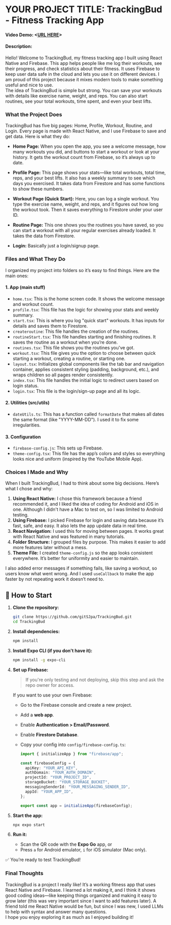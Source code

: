 # YOUR PROJECT TITLE: TrackingBud - Fitness Tracking App

#### Video Demo: <[URL HERE](https://youtu.be/VekcKgCpMKM)>

#### Description:

Hello! Welcome to TrackingBud, my fitness tracking app I built using React Native and Firebase. This app helps people like me log their workouts, see their progress, and check statistics about their fitness. It uses Firebase to keep user data safe in the cloud and lets you use it on different devices. I am proud of this project because it mixes modern tools to make something useful and nice to use.  
The idea of TrackingBud is simple but strong. You can save your workouts with details like exercise name, weight, and reps. You can also start routines, see your total workouts, time spent, and even your best lifts.

### What the Project Does

TrackingBud has five big pages: Home, Profile, Workout, Routine, and Login. Every page is made with React Native, and I use Firebase to save and get data. Here is what they do:

- **Home Page:** When you open the app, you see a welcome message, how many workouts you did, and buttons to start a workout or look at your history. It gets the workout count from Firebase, so it’s always up to date.

- **Profile Page:** This page shows your stats—like total workouts, total time, reps, and your best lifts. It also has a weekly summary to see which days you exercised. It takes data from Firestore and has some functions to show these numbers.

- **Workout Page (Quick Start):** Here, you can log a single workout. You type the exercise name, weight, and reps, and it figures out how long the workout took. Then it saves everything to Firestore under your user ID.

- **Routine Page:** This one shows you the routines you have saved, so you can start a workout with all your regular exercises already loaded. It takes the data from Firestore.

- **Login:** Basically just a login/signup page.

### Files and What They Do

I organized my project into folders so it’s easy to find things. Here are the main ones:

#### 1. **App (main stuff)**

- `home.tsx`: This is the home screen code. It shows the welcome message and workout count.
- `profile.tsx`: This file has the logic for showing your stats and weekly summary.
- `start.tsx`: This is where you log "quick start" workouts. It has inputs for details and saves them to Firestore.
- `createroutine`: This file handles the creation of the routines.
- `routineStart.tsx`: This file handles starting and finishing routines. It saves the routine as a workout when you’re done.
- `routines.tsx`: This file shows you the routines you've got.
- `workout.tsx`: This file gives you the option to choose between quick starting a workout, creating a routine, or starting one.
- `layout.tsx`: Initializes global components like the tab bar and navigation container, applies consistent styling (padding, background, etc.), and wraps children so all pages render consistently.
- `index.tsx`: This file handles the initial logic to redirect users based on login status.
- `login.tsx`: This file is the login/sign-up page and all its logic.

#### 2. **Utilities (src/utils)**

- `dateUtils.ts`: This has a function called `formatDate` that makes all dates the same format (like "YYYY-MM-DD"). I used it to fix some irregularities.

#### 3. **Configuration**

- `firebase-config.js`: This sets up Firebase.
- `theme-config.tsx`: This file has the app’s colors and styles so everything looks nice and uniform (inspired by the YouTube Mobile App).

### Choices I Made and Why

When I built TrackingBud, I had to think about some big decisions. Here’s what I chose and why:

1. **Using React Native:** I chose this framework because a friend recommended it, and I liked the idea of coding for Android and iOS in one. Although I didn't have a Mac to test on, so I was limited to Android testing.
2. **Using Firebase:** I picked Firebase for login and saving data because it’s fast, safe, and easy. It also lets the app update data in real time.
3. **React Navigation:** I used this for moving between pages. It works great with React Native and was featured in many tutorials.
4. **Folder Structure:** I grouped files by purpose. This makes it easier to add more features later without a mess.
5. **Theme File:** I created `theme-config.js` so the app looks consistent everywhere. It’s better for uniformity and easier to maintain.

I also added error messages if something fails, like saving a workout, so users know what went wrong. And I used `useCallback` to make the app faster by not repeating work it doesn’t need to.

## 🚀 How to Start

1. **Clone the repository:**

   ```bash
   git clone https://github.com/gitSJpa/TrackingBud.git
   cd TrackingBud
   ```

2. **Install dependencies:**

   ```bash
   npm install
   ```

3. **Install Expo CLI (if you don't have it):**

   ```bash
   npm install -g expo-cli
   ```

4. **Set up Firebase:**

   > If you're only testing and not deploying, skip this step and ask the repo owner for access.

   If you want to use your own Firebase:

   - Go to the Firebase console and create a new project.
   - Add a **web app**.
   - Enable **Authentication > Email/Password**.
   - Enable **Firestore Database**.
   - Copy your config into `config/firebase-config.ts`:

     ```ts
     import { initializeApp } from "firebase/app";

     const firebaseConfig = {
       apiKey: "YOUR_API_KEY",
       authDomain: "YOUR_AUTH_DOMAIN",
       projectId: "YOUR_PROJECT_ID",
       storageBucket: "YOUR_STORAGE_BUCKET",
       messagingSenderId: "YOUR_MESSAGING_SENDER_ID",
       appId: "YOUR_APP_ID",
     };

     export const app = initializeApp(firebaseConfig);
     ```

5. **Start the app:**

   ```bash
   npx expo start
   ```

6. **Run it:**
   - Scan the QR code with the **Expo Go** app, or
   - Press `a` for Android emulator, `i` for iOS simulator (Mac only).

✅ You’re ready to test TrackingBud!

### Final Thoughts

TrackingBud is a project I really like! It’s a working fitness app that uses React Native and Firebase. I learned a lot making it, and I think it shows good coding ideas—like keeping things organized and making it easy to grow later (this was very important since I want to add features later). A friend told me React Native would be fun, but since I was new, I used LLMs to help with syntax and answer many questions.  
I hope you enjoy exploring it as much as I enjoyed building it!
